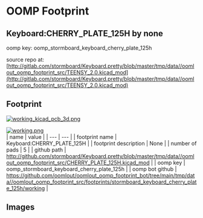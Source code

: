 # OOMP Footprint  
## Keyboard:CHERRY_PLATE_125H  by none  
  
oomp key: oomp_stormboard_keyboard_cherry_plate_125h  
  
source repo at: [http://gitlab.com/stormboard/Keyboard.pretty/blob/master/tmp/data//oomlout_oomp_footprint_src/TEENSY_2.0.kicad_mod](http://gitlab.com/stormboard/Keyboard.pretty/blob/master/tmp/data//oomlout_oomp_footprint_src/TEENSY_2.0.kicad_mod)  
## Footprint  
  
[![working_kicad_pcb_3d.png](working_kicad_pcb_3d_600.png)](working_kicad_pcb_3d.png)  
  
[![working.png](working_600.png)](working.png)  
| name | value | 
| --- | --- | 
| footprint name | Keyboard:CHERRY_PLATE_125H | 
| footprint description | None | 
| number of pads | 5 | 
| github path | http://github.com/stormboard/Keyboard.pretty/blob/master/tmp/data//oomlout_oomp_footprint_src/CHERRY_PLATE_125H.kicad_mod | 
| oomp key | oomp_stormboard_keyboard_cherry_plate_125h | 
| oomp bot github | https://github.com/oomlout/oomlout_oomp_footprint_bot/tree/main/tmp/data//oomlout_oomp_footprint_src/footprints/stormboard_keyboard_cherry_plate_125h/working | 
## Images  
